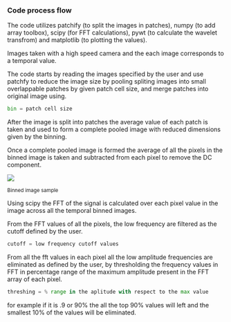 ### Code process flow

 

The code utilizes patchify (to  split the images in patches), numpy (to add array toolbox), scipy (for FFT calculations), pywt (to calculate the wavelet transfrom) and matplotlib (to plotting the values).

Images taken with a high speed camera and the each image corresponds to a temporal value. 

The code starts by reading the images specified by the user and use patchfy to reduce the image size by pooling spliting images into small overlappable patches by given patch cell size, and merge patches into original image using.

```python
bin = patch cell size 
```

After the image is split into patches the average value of each patch is taken and used to form a complete pooled image with reduced dimensions given by the binning. 



Once a complete pooled image is formed the average of all the pixels in the binned image is taken and subtracted from each pixel to remove the DC component.



![](/home/saumya/.var/app/com.github.marktext.marktext/config/marktext/images/2024-05-13-17-30-46-image.png)

<sub>Binned image sample </sub>



 Using scipy the FFT of the signal is calculated over each pixel value in the image across all the temporal binned images.

From the FFT values of all the pixels, the low frequency are filtered as the cutoff defined by the user.

```python
cutoff = low frequency cutoff values
```

From all the fft values in each pixel all the low amplitude frequencies are eliminated as defined by the user, by thresholding the frequency values in FFT in percentage range of the maximum amplitude present in the FFT array of each pixel.

```python
threshing = % range in the aplitude with respect to the max value   
```

for example if it is .9 or 90% the all the top 90% values will left and the smallest 10% of the values will be eliminated.




